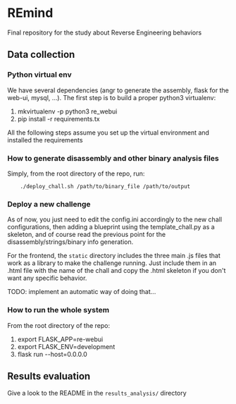 # REmind

Final repository for the study about Reverse Engineering behaviors

## Data collection

### Python virtual env

We have several dependencies (angr to generate the assembly, flask for the web-ui, mysql, ...). The first step is to build a proper python3 virtualenv:

1. mkvirtualenv -p python3 re\_webui
2. pip install -r requirements.tx 

All the following steps assume you set up the virtual environment and installed the requirements

### How to generate disassembly and other binary analysis files

Simply, from the root directory of the repo, run:

        ./deploy_chall.sh /path/to/binary_file /path/to/output


### Deploy a new challenge

As of now, you just need to edit the config.ini accordingly to the new chall configurations, then adding a blueprint using the template_chall.py as a skeleton, and of course read the previous point for the disassembly/strings/binary info generation. 

For the frontend, the `static` directory includes the three main .js files that work as a library to make the challenge running. Just include them in an .html file with the name of the chall and copy the .html skeleton if you don't want any specific behavior.

TODO: implement an automatic way of doing that...

### How to run the whole system

From the root directory of the repo:

1. export FLASK_APP=re-webui
2. export FLASK_ENV=development
3. flask run --host=0.0.0.0


## Results evaluation

Give a look to the README in the `results_analysis/` directory 
